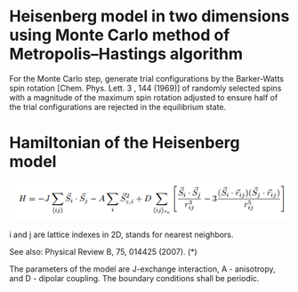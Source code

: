# Heisenberg model in two dimensions using Monte Carlo method of Metropolis–Hastings algorithm

For the Monte Carlo step, generate trial configurations by the Barker-Watts spin rotation [Chem. Phys. Lett. 3 , 144
(1969)] of randomly selected spins with a magnitude of the maximum spin rotation adjusted to ensure half of the trial
configurations are rejected in the equilibrium state.

 # Hamiltonian of the  Heisenberg model
 ![image](https://github.com/wangjinlong9788/Heisenberg-model-in-two-dimensions-using-Monte-Carlo-method/blob/master/Model.PNG)

i and j are lattice indexes in 2D, <ij> stands for nearest neighbors.
 
See also: Physical Review B, 75, 014425 (2007). (*)

The parameters of the model are J-exchange interaction, A - anisotropy, and D - dipolar coupling. The boundary conditions shall be periodic.
